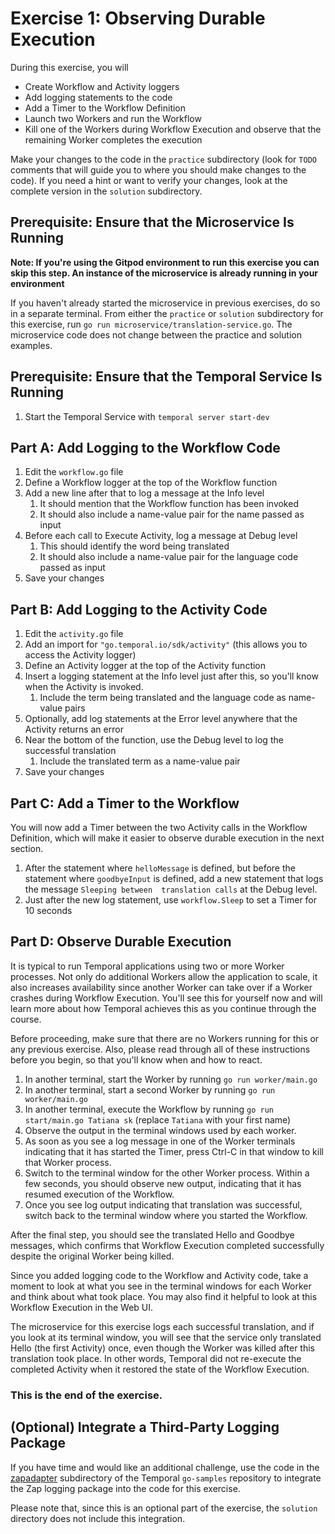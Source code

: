 # Exercise 1: Observing Durable Execution
During this exercise, you will

* Create Workflow and Activity loggers 
* Add logging statements to the code
* Add a Timer to the Workflow Definition
* Launch two Workers and run the Workflow
* Kill one of the Workers during Workflow Execution and observe that the remaining Worker completes the execution

Make your changes to the code in the `practice` subdirectory (look for `TODO` comments that will guide you to where you should make changes to the code). If you need a hint or want to verify your changes, look at the complete version in the `solution` subdirectory.

## Prerequisite: Ensure that the Microservice Is Running

**Note: If you're using the Gitpod environment to run this exercise you can
skip this step. An instance of the microservice is already running in your
environment**

If you haven't already started the microservice in previous exercises, do so in
a separate terminal. From either the `practice` or `solution` subdirectory for
this exercise, run `go run microservice/translation-service.go`. The
microservice code does not change between the practice and solution examples.

## Prerequisite: Ensure that the Temporal Service Is Running

1. Start the Temporal Service with `temporal server start-dev`

## Part A: Add Logging to the Workflow Code

1. Edit the `workflow.go` file
2. Define a Workflow logger at the top of the Workflow function
3. Add a new line after that to log a message at the Info level
   1. It should mention that the Workflow function has been invoked
   2. It should also include a name-value pair for the name passed as input
3. Before each call to Execute Activity, log a message at Debug level
   1. This should identify the word being translated
   2. It should also include a name-value pair for the language code passed as input
4. Save your changes


## Part B: Add Logging to the Activity Code

1. Edit the `activity.go` file
2. Add an import for `"go.temporal.io/sdk/activity"` (this allows you to access the Activity logger)
3. Define an Activity logger at the top of the Activity function
4. Insert a logging statement at the Info level just after this, so you'll know when the Activity is invoked. 
   1. Include the term being translated and the language code as name-value pairs
4. Optionally, add log statements at the Error level anywhere that the Activity returns an error
5. Near the bottom of the function, use the Debug level to log the successful translation
	1. Include the translated term as a name-value pair
6. Save your changes


## Part C: Add a Timer to the Workflow
You will now add a Timer between the two Activity calls in the Workflow Definition, which will make it easier to observe durable execution in the next section.

1. After the statement where `helloMessage` is defined, but before the statement where
   `goodbyeInput` is defined, add a new statement that logs the message `Sleeping between 
    translation calls` at the Debug level.
2. Just after the new log statement, use `workflow.Sleep` to set a Timer for 10 seconds


## Part D: Observe Durable Execution
It is typical to run Temporal applications using two or more Worker processes. Not only do additional Workers allow the application to scale, it also increases availability since another Worker can take over if a Worker crashes during Workflow Execution. You'll see this for yourself now and will learn more about how Temporal achieves this as you continue through the course.

Before proceeding, make sure that there are no Workers running for this or any previous exercise. Also, please read through all of these instructions before you begin, so that you'll know when and how to react.

1. In another terminal, start the Worker by running `go run worker/main.go`
2. In another terminal, start a second Worker by running `go run worker/main.go`
3. In another terminal, execute the Workflow by running `go run start/main.go Tatiana sk` (replace `Tatiana` with your first name) 
4. Observe the output in the terminal windows used by each worker. 
5. As soon as you see a log message in one of the Worker terminals indicating that it has started the Timer, press Ctrl-C in that window to kill that Worker process.
6. Switch to the terminal window for the other Worker process. Within a few seconds, you should observe new output, indicating that it has resumed execution of the Workflow.
7. Once you see log output indicating that translation was successful, switch back to the terminal window where you started the Workflow. 

After the final step, you should see the translated Hello and Goodbye messages, which confirms that Workflow Execution completed successfully despite the original Worker being killed.

Since you added logging code to the Workflow and Activity code, take a moment to look at what you see in the terminal windows for each Worker and think about what took place. You may also find it helpful to look at this Workflow Execution in the Web UI.

The microservice for this exercise logs each successful translation, and if you look at its terminal window, you will see that the service only translated Hello (the first Activity) once, even though the Worker was killed after this translation took place. In other words, Temporal did not re-execute the completed Activity when it restored the state of the Workflow Execution. 

### This is the end of the exercise.


## (Optional) Integrate a Third-Party Logging Package 
If you have time and would like an additional challenge, use the code in the [zapadapter](https://github.com/temporalio/samples-go/tree/main/zapadapter) subdirectory of the Temporal `go-samples` repository to integrate the Zap logging package into the code for this exercise.

Please note that, since this is an optional part of the exercise, the `solution` directory does not include this integration.
